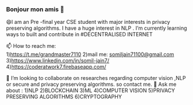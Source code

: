 ### Bonjour mon amis 👋

<!--
**somiljain7/somiljain7** is a ✨ _special_ ✨ repository because its `README.md` (this file) appears on your GitHub profile.

Here are some ideas to get you started:

- 🔭 I’m currently working on ...
- 🌱 I’m currently learning ...
- 👯 I’m looking to collaborate on ...
- 🤔 I’m looking for help with ...
- 💬 Ask me about ...
- 📫 How to reach me: ...
- 😄 Pronouns: ...
- ⚡ Fun fact: ...
-->
😄I am an Pre -final year CSE student with major interests in privacy preserving algorithms. I have a huge interest in NLP .
I’m currently learning ways to built and contribute in #DECENTRALISED INTERNET

📫 How to reach me:  
1)https://t.me/grandmaster7110
2)mail me: somiljain71100@gmail.com
3)https://www.linkedin.com/in/somil-jain7/
4)https://coderatwork7.firebaseapp.com/

👯 I’m looking to collaborate on researches regarding computer vision ,NLP or secure and privacy preserving algorithms.
so contact me.
💬 Ask me about :
1)NLP
2)BLOCKCHAIN
3)ML
4)COMPUTER VISION
5)PRIVACY PRESERVING ALGORITHMS
6)CRYPTOGRAPHY
